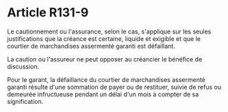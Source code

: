 # Article R131-9

Le cautionnement ou l'assurance, selon le cas, s'applique sur les seules justifications que la créance est certaine, liquide et exigible et que le courtier de marchandises assermenté garanti est défaillant.

La caution ou l'assureur ne peut opposer au créancier le bénéfice de discussion.

Pour le garant, la défaillance du courtier de marchandises assermenté garanti résulte d'une sommation de payer ou de restituer, suivie de refus ou demeurée infructueuse pendant un délai d'un mois à compter de sa signification.
